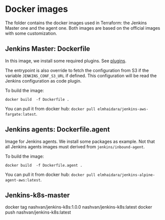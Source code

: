 # Docker images
The folder contains the docker images used in Terraform: the Jenkins Master one and the agent one. Both images
are based on the official images with some customization. 

## Jenkins Master: Dockerfile
In this image, we install some required plugins. See [plugins](./plugins.txt). 

The entrypoint is also override to fetch the configuration from S3 if the variable `JENKINS_CONF_S3_URL` if defined. 
This configuration will be read the Jenkins configuration as code plugin. 

To build the image:
```shell script
docker build  -f Dockerfile .

```

You can pull it from docker hub: `docker pull elmhaidara/jenkins-aws-fargate:latest`.

## Jenkins agents: Dockerfile.agent
Image for Jenkins agents. We install some packages as example. Not that all Jenkins agents images must 
derived from `jenkins/inbound-agent`.

To build the image:
```shell script
docker build  -f Dockerfile.agent .
```

You can pull it from docker hub: `docker pull elmhaidara/jenkins-alpine-agent-aws:latest`.

## Jenkins-k8s-master
docker tag nashvan/jenkins-k8s:1.0.0  nashvan/jenkins-k8s:latest
docker push nashvan/jenkins-k8s:latest
